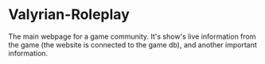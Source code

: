 # Valyrian-Roleplay
The main webpage for a game community. It's show's live information from the game (the website is connected to the game db), and another important information.
